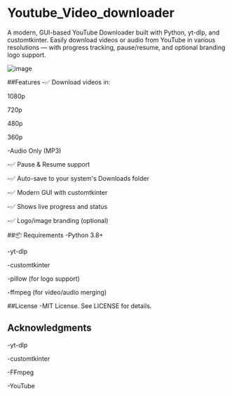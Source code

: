 # Youtube_Video_downloader

A modern, GUI-based YouTube Downloader built with Python, yt-dlp, and customtkinter.
Easily download videos or audio from YouTube in various resolutions — with progress tracking, pause/resume, and optional branding logo support.

![image](https://github.com/user-attachments/assets/1a1ed131-3be2-4110-8d6e-7eabfe5a5b2c)

##Features
-✅ Download videos in:

1080p

720p

480p

360p

-Audio Only (MP3)

-✅ Pause & Resume support

-✅ Auto-save to your system's Downloads folder

-✅ Modern GUI with customtkinter

-✅ Shows live progress and status

-✅ Logo/image branding (optional)

##📦 Requirements
-Python 3.8+

-yt-dlp

-customtkinter

-pillow (for logo support)

-ffmpeg (for video/audio merging)

##License
-MIT License. See LICENSE for details.

## Acknowledgments
-yt-dlp

-customtkinter

-FFmpeg

-YouTube 


